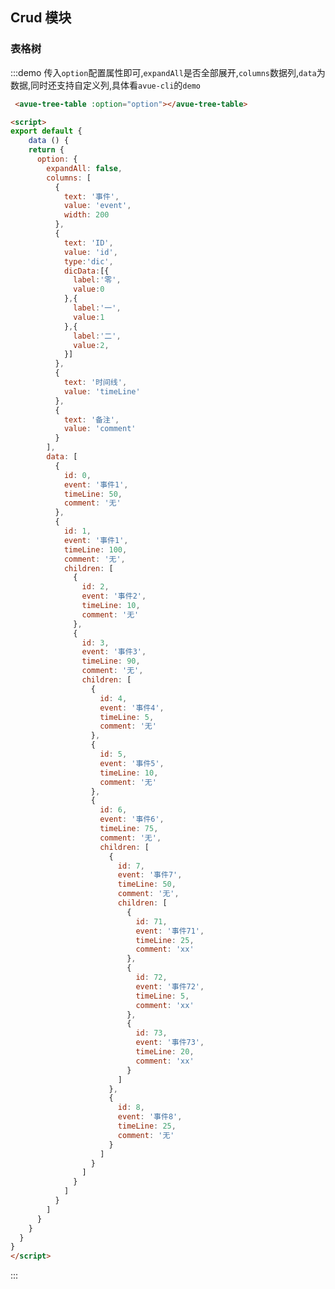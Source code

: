 <script>
export default {
    data () {
    return {
      option: {
        expandAll: false,
        columns: [
          {
            text: '事件',
            value: 'event',
            width: 200
          },
          {
            text: 'ID',
            value: 'id',
            type:'dic',
            dicData:[{
              label:'零',
              value:0
            },{
              label:'一',
              value:1
            },{
              label:'二',
              value:2,
            }]
          },
          {
            text: '时间线',
            value: 'timeLine'
          },
          {
            text: '备注',
            value: 'comment'
          }
        ],
        data: [
          {
            id: 0,
            event: '事件1',
            timeLine: 50,
            comment: '无'
          },
          {
            id: 1,
            event: '事件1',
            timeLine: 100,
            comment: '无',
            children: [
              {
                id: 2,
                event: '事件2',
                timeLine: 10,
                comment: '无'
              },
              {
                id: 3,
                event: '事件3',
                timeLine: 90,
                comment: '无',
                children: [
                  {
                    id: 4,
                    event: '事件4',
                    timeLine: 5,
                    comment: '无'
                  },
                  {
                    id: 5,
                    event: '事件5',
                    timeLine: 10,
                    comment: '无'
                  },
                  {
                    id: 6,
                    event: '事件6',
                    timeLine: 75,
                    comment: '无',
                    children: [
                      {
                        id: 7,
                        event: '事件7',
                        timeLine: 50,
                        comment: '无',
                        children: [
                          {
                            id: 71,
                            event: '事件71',
                            timeLine: 25,
                            comment: 'xx'
                          },
                          {
                            id: 72,
                            event: '事件72',
                            timeLine: 5,
                            comment: 'xx'
                          },
                          {
                            id: 73,
                            event: '事件73',
                            timeLine: 20,
                            comment: 'xx'
                          }
                        ]
                      },
                      {
                        id: 8,
                        event: '事件8',
                        timeLine: 25,
                        comment: '无'
                      }
                    ]
                  }
                ]
              }
            ]
          }
        ]
      }
    }
  }
}
</script>
<style>

</style>

## Crud 模块



### 表格树

:::demo 传入`option`配置属性即可,`expandAll`是否全部展开,`columns`数据列,`data`为数据,同时还支持自定义列,具体看`avue-cli`的`demo`
```html
 <avue-tree-table :option="option"></avue-tree-table>

<script>
export default {
    data () {
    return {
      option: {
        expandAll: false,
        columns: [
          {
            text: '事件',
            value: 'event',
            width: 200
          },
          {
            text: 'ID',
            value: 'id',
            type:'dic',
            dicData:[{
              label:'零',
              value:0
            },{
              label:'一',
              value:1
            },{
              label:'二',
              value:2,
            }]
          },
          {
            text: '时间线',
            value: 'timeLine'
          },
          {
            text: '备注',
            value: 'comment'
          }
        ],
        data: [
          {
            id: 0,
            event: '事件1',
            timeLine: 50,
            comment: '无'
          },
          {
            id: 1,
            event: '事件1',
            timeLine: 100,
            comment: '无',
            children: [
              {
                id: 2,
                event: '事件2',
                timeLine: 10,
                comment: '无'
              },
              {
                id: 3,
                event: '事件3',
                timeLine: 90,
                comment: '无',
                children: [
                  {
                    id: 4,
                    event: '事件4',
                    timeLine: 5,
                    comment: '无'
                  },
                  {
                    id: 5,
                    event: '事件5',
                    timeLine: 10,
                    comment: '无'
                  },
                  {
                    id: 6,
                    event: '事件6',
                    timeLine: 75,
                    comment: '无',
                    children: [
                      {
                        id: 7,
                        event: '事件7',
                        timeLine: 50,
                        comment: '无',
                        children: [
                          {
                            id: 71,
                            event: '事件71',
                            timeLine: 25,
                            comment: 'xx'
                          },
                          {
                            id: 72,
                            event: '事件72',
                            timeLine: 5,
                            comment: 'xx'
                          },
                          {
                            id: 73,
                            event: '事件73',
                            timeLine: 20,
                            comment: 'xx'
                          }
                        ]
                      },
                      {
                        id: 8,
                        event: '事件8',
                        timeLine: 25,
                        comment: '无'
                      }
                    ]
                  }
                ]
              }
            ]
          }
        ]
      }
    }
  }
}
</script>
```
:::